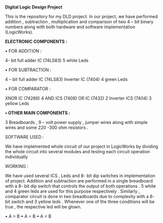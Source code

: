 **Digital Logic Design Project**

This is the repository for my DLD project.
In  our  project, we  have  performed  addition  , subtraction  , multiplication   and  comparison  of  two  4 – bit  binary  numbers  along  with  both  hardware  and  software  implementation (LogicWorks).

**ELECTRONIC COMPONENTS :**

•	 FOR  ADDITION :

4- bit  full  adder  IC (74LS83)
5  white  Leds

•	FOR  SUBTRACTION :

4 – bit  full  adder  IC  (74LS83)
Inverter  IC  (7404)
4  green  Leds

•	FOR  COMPARATOR :

XNOR  IC (74266)
4  AND  ICS  (7408)
OR  IC  (7432)
2  Inverter  ICS (7404)
3  yellow  Leds

**•	 OTHER  MAIN COMPONENTS :**

3  Breadboards  ,  9 – volt  power  supply , jumper  wires  along  with  simple  wires  and  some  220 -300 ohm  resistors .

SOFTWARE  USED :

We  have  implemented  whole  circuit  of  our  project  in  LogicWorks  by  dividing  the  whole  circuit  into  several  modules  and  testing  each  circuit  operation  individually 

WORKING :

We  have  used  several  ICS , Leds  and  8- bit  dip  switches  in  implementation  of  project.
Addition  and  subtraction  are  performed  in  a single  breadboard  with  a  8- bit  dip  switch  that  controls  the  output  of  both  operations . 5  white  and  4  green  leds  are  used  for  this  purpose  respectively .
Similarly ,  comparator  circuit  is  done  in  two  breadboards  due  to  complexity  with  a  8- bit  switch  and  3  yellow  leds . Whenever  one  of  the  three  conditions  will  be  true  , the  respective  led  will  be  glown.

•	A > B
•	A = B
•	A < B
